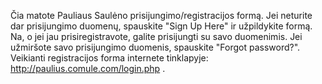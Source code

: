 Čia matote Pauliaus Saulėno prisijungimo/registracijos formą.
Jei neturite dar prisijungimo duomenų, spauskite "Sign Up Here" ir užpildykite formą. Na, o jei jau prisiregistravote, galite prisijungti su savo duomenimis. Jei užmiršote savo prisijungimo duomenis, spauskite "Forgot password?".
Veikianti registracijos forma internete tinklapyje: http://paulius.comule.com/login.php .
